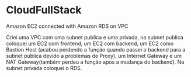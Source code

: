 # CloudFullStack
Amazon EC2 connected with Amazon RDS on VPC

Criei uma VPC com uma subnet publica e uma privada, na subnet publica coloquei um EC2 com frontend, um EC2 com backend, um EC2 como Bastion Host (acabou perdendo a função quando passei o backend para a subnet publica devido a problemas de Proxy), um Internet Gateway e um NAT Gateway(também perdeu a função apos a mudança do backend). Na subnet privada coloquei o RDS.

